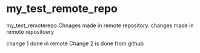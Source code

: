 # my_test_remote_repo
my_text_remoterepo
Chnages made in remote repository.
changes made in remote repositoery

change 1 done in remote
Change 2 is done from github
